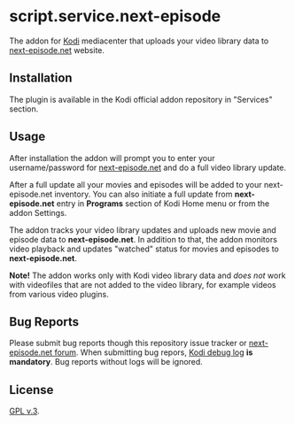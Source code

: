 # script.service.next-episode

The addon for [Kodi](https://kodi.tv/) mediacenter that uploads your video library data to
[next-episode.net](http://next-episode.net/) website.

## Installation

The plugin is available in the Kodi official addon repository in "Services" section.

## Usage

After installation the addon will prompt you to enter your username/password for
[next-episode.net](http://next-episode.net/) and do a full video library update.

After a full update all your movies and episodes will be added to your next-episode.net inventory.
You can also initiate a full update from **next-episode.net** entry in **Programs** section
of Kodi Home menu or from the addon Settings.

The addon tracks your video library updates and uploads new movie and episode data to **next-episode.net**.
In addition to that, the addon monitors video playback and updates "watched" status for movies and episodes
to **next-episode.net**.

**Note!** The addon works only with Kodi video library data and *does not* work with videofiles that are not
added to the video library, for example videos from various video plugins.

## Bug Reports

Please submit bug reports though this repository issue tracker or
[next-episode.net forum](http://forum.next-episode.net/viewtopic.php?id=9090).
When submitting bug repors, [Kodi debug log](http://kodi.wiki/view/Log_file/Easy) **is mandatory**.
Bug reports without logs will be ignored.

## License

[GPL v.3](http://www.gnu.org/licenses/gpl-3.0.en.html).